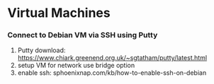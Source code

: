 # Virtual Machines


###  Connect to Debian VM via SSH using Putty

1. Putty download: https://www.chiark.greenend.org.uk/~sgtatham/putty/latest.html
2. setup VM for network use bridge option
2. enable ssh: sphoenixnap.com/kb/how-to-enable-ssh-on-debian
